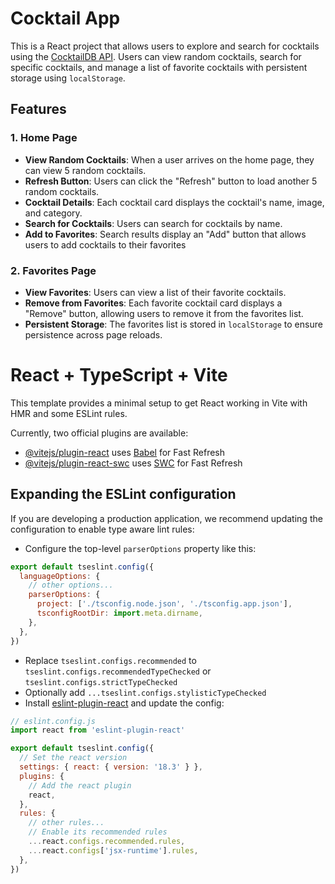 # Cocktail App

This is a React project that allows users to explore and search for cocktails using the [CocktailDB API](https://www.thecocktaildb.com/). Users can view random cocktails, search for specific cocktails, and manage a list of favorite cocktails with persistent storage using `localStorage`.

## Features

### 1. Home Page
- **View Random Cocktails**: When a user arrives on the home page, they can view 5 random cocktails.
- **Refresh Button**: Users can click the "Refresh" button to load another 5 random cocktails.
- **Cocktail Details**: Each cocktail card displays the cocktail's name, image, and category.
- **Search for Cocktails**: Users can search for cocktails by name.
- **Add to Favorites**: Search results display an "Add" button that allows users to add cocktails to their favorites 

### 2. Favorites Page
- **View Favorites**: Users can view a list of their favorite cocktails.
- **Remove from Favorites**: Each favorite cocktail card displays a "Remove" button, allowing users to remove it from the favorites list.
- **Persistent Storage**: The favorites list is stored in `localStorage` to ensure persistence across page reloads.



# React + TypeScript + Vite

This template provides a minimal setup to get React working in Vite with HMR and some ESLint rules.

Currently, two official plugins are available:

- [@vitejs/plugin-react](https://github.com/vitejs/vite-plugin-react/blob/main/packages/plugin-react/README.md) uses [Babel](https://babeljs.io/) for Fast Refresh
- [@vitejs/plugin-react-swc](https://github.com/vitejs/vite-plugin-react-swc) uses [SWC](https://swc.rs/) for Fast Refresh

## Expanding the ESLint configuration

If you are developing a production application, we recommend updating the configuration to enable type aware lint rules:

- Configure the top-level `parserOptions` property like this:

```js
export default tseslint.config({
  languageOptions: {
    // other options...
    parserOptions: {
      project: ['./tsconfig.node.json', './tsconfig.app.json'],
      tsconfigRootDir: import.meta.dirname,
    },
  },
})
```

- Replace `tseslint.configs.recommended` to `tseslint.configs.recommendedTypeChecked` or `tseslint.configs.strictTypeChecked`
- Optionally add `...tseslint.configs.stylisticTypeChecked`
- Install [eslint-plugin-react](https://github.com/jsx-eslint/eslint-plugin-react) and update the config:

```js
// eslint.config.js
import react from 'eslint-plugin-react'

export default tseslint.config({
  // Set the react version
  settings: { react: { version: '18.3' } },
  plugins: {
    // Add the react plugin
    react,
  },
  rules: {
    // other rules...
    // Enable its recommended rules
    ...react.configs.recommended.rules,
    ...react.configs['jsx-runtime'].rules,
  },
})
```
